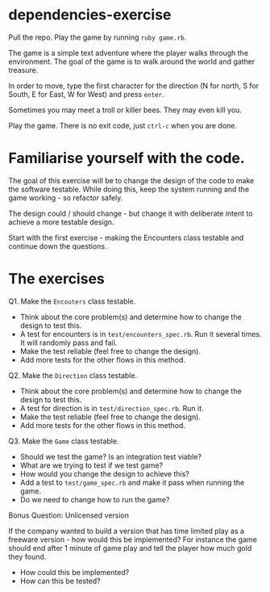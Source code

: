 # dependencies-exercise

Pull the repo.  Play the game by running `ruby game.rb`.

The game is a simple text adventure where the player walks through
the environment.  The goal of the game is to walk around the world
and gather treasure.  

In order to move, type the first character for the direction 
(N for north, S for South, E for East, W for West) and press `enter`.

Sometimes you may meet a troll or killer bees.  They may even kill you.

Play the game.  There is no exit code, just `ctrl-c` when you are done.

# Familiarise yourself with the code.

The goal of this exercise will be to change the design of the code to
make the software testable.  While doing this, keep the system running
and the game working - so refactor safely.

The design could / should change - but change it with deliberate intent
to achieve a more testable design.

Start with the first exercise - making the Encounters class testable
and continue down the questions.

# The exercises

Q1. Make the `Encouters` class testable.

- Think about the core problem(s) and determine how to change the design to
  test this.
- A test for encounters is in `test/encounters_spec.rb`.  Run it
  several times.  It will randomly pass and fail.
- Make the test reliable (feel free to change the design).
- Add more tests for the other flows in this method.

Q2. Make the `Direction` class testable.

- Think about the core problem(s) and determine how to change the design to
  test this.
- A test for direction is in `test/direction_spec.rb`.  Run it.
- Make the test reliable (feel free to change the design).
- Add more tests for the other flows in this method.

Q3. Make the `Game` class testable.

- Should we test the game?  Is an integration test viable?
- What are we trying to test if we test game?
- How would you change the design to achieve this?
- Add a test to `test/game_spec.rb` and make it pass when running the
  game.
- Do we need to change how to run the game?

Bonus Question: Unlicensed version

If the company wanted to build a version that has time limited play as a
freeware version - how would this be implemented?  For instance the game
should end after 1 minute of game play and tell the player how much
gold they found.

- How could this be implemented?
- How can this be tested?


